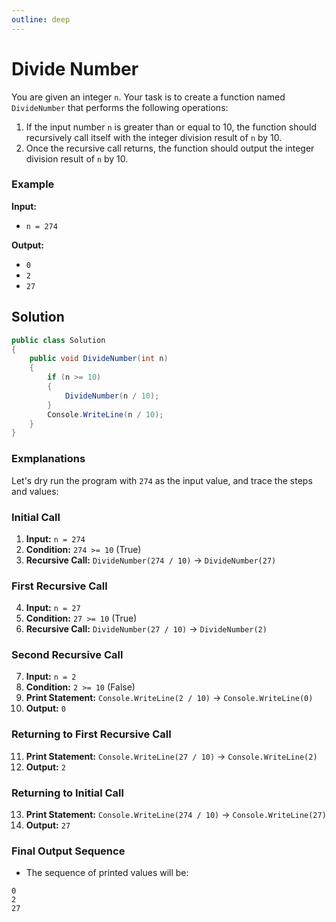 ```yaml
---
outline: deep
---
```


# Divide Number

You are given an integer `n`. Your task is to create a function named `DivideNumber` that performs the following operations:

1. If the input number `n` is greater than or equal to 10, the function should recursively call itself with the integer division result of `n` by 10.
2. Once the recursive call returns, the function should output the integer division result of `n` by 10.

### Example

**Input:**
- `n = 274`

**Output:**
- `0`
- `2`
- `27`

## Solution

```C#
public class Solution
{
    public void DivideNumber(int n)
    {
        if (n >= 10)
        {
            DivideNumber(n / 10);
        }
        Console.WriteLine(n / 10);
    }
}
```

### Exmplanations

 Let's dry run the program with `274` as the input value, and trace the steps and values:

### Initial Call
1. **Input:** `n = 274`
2. **Condition:** `274 >= 10` (True)
3. **Recursive Call:** `DivideNumber(274 / 10)` → `DivideNumber(27)`

### First Recursive Call
4. **Input:** `n = 27`
5. **Condition:** `27 >= 10` (True)
6. **Recursive Call:** `DivideNumber(27 / 10)` → `DivideNumber(2)`

### Second Recursive Call
7. **Input:** `n = 2`
8. **Condition:** `2 >= 10` (False)
9. **Print Statement:** `Console.WriteLine(2 / 10)` → `Console.WriteLine(0)`
10. **Output:** `0`

### Returning to First Recursive Call
11. **Print Statement:** `Console.WriteLine(27 / 10)` → `Console.WriteLine(2)`
12. **Output:** `2`

### Returning to Initial Call
13. **Print Statement:** `Console.WriteLine(274 / 10)` → `Console.WriteLine(27)`
14. **Output:** `27`

### Final Output Sequence
- The sequence of printed values will be:
```
0
2
27
```
